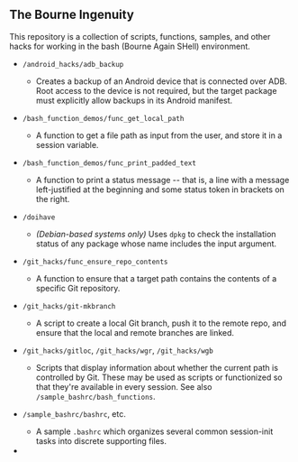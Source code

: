 ## The Bourne Ingenuity ##

This repository is a collection of scripts, functions, samples, and other hacks for working in the bash (Bourne Again SHell) environment.

* `/android_hacks/adb_backup`
    * Creates a backup of an Android device that is connected over ADB. Root access to the device is not required, but the target package must explicitly allow backups in its Android manifest.
* `/bash_function_demos/func_get_local_path`
    * A function to get a file path as input from the user, and store it in a session variable.
* `/bash_function_demos/func_print_padded_text`
    * A function to print a status message -- that is, a line with a message left-justified at the beginning and some status token in brackets on the right.
* `/doihave`
    * _(Debian-based systems only)_ Uses `dpkg` to check the installation status of any package whose name includes the input argument.
* `/git_hacks/func_ensure_repo_contents`
    * A function to ensure that a target path contains the contents of a specific Git repository.
* `/git_hacks/git-mkbranch`
    * A script to create a local Git branch, push it to the remote repo, and ensure that the local and remote branches are linked.
* `/git_hacks/gitloc`, `/git_hacks/wgr`, `/git_hacks/wgb`
    * Scripts that display information about whether the current path is controlled by Git. These may be used as scripts or functionized so that they're available in every session. See also `/sample_bashrc/bash_functions`.
* `/sample_bashrc/bashrc`, etc.
    * A sample `.bashrc` which organizes several common session-init tasks into discrete supporting files.


* 
